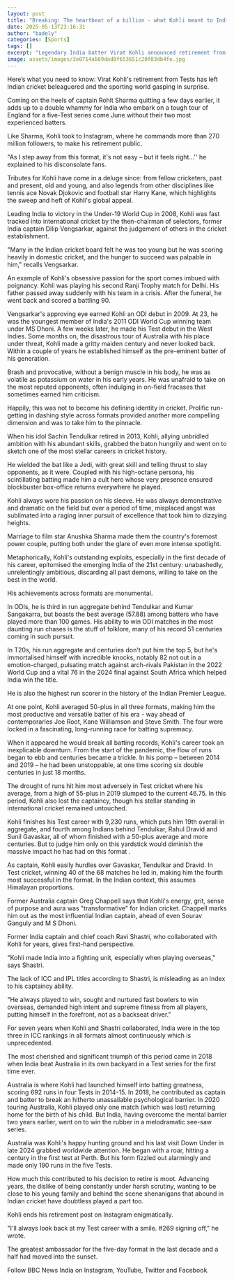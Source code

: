 ```yaml
---
layout: post
title: "Breaking: The heartbeat of a billion - what Kohli meant to India"
date: 2025-05-13T23:16:31
author: "badely"
categories: [Sports]
tags: []
excerpt: "Legendary India batter Virat Kohli announced retirement from international Test cricket on Monday."
image: assets/images/3e0714ab89dad0f653651c20f83db4fe.jpg
---
```


Here’s what you need to know: Virat Kohli's retirement from Tests has left Indian cricket beleaguered and the sporting world gasping in surprise.

Coming on the heels of captain Rohit Sharma quitting a few days earlier, it adds up to a double whammy for India who embark on a tough tour of England for a five-Test series come June without their two most experienced batters.

Like Sharma, Kohli took to Instagram, where he commands more than 270 million followers, to make his retirement public.

"As I step away from this format, it's not easy – but it feels right…'' he explained to his disconsolate fans.

Tributes for Kohli have come in a deluge since: from fellow cricketers, past and present, old and young, and also legends from other disciplines like tennis ace Novak Djokovic and football star Harry Kane, which highlights the sweep and heft of Kohli's global appeal.

Leading India to victory in the Under-19 World Cup in 2008, Kohli was fast tracked into international cricket by the then-chairman of selectors, former India captain Dilip Vengsarkar, against the judgement of others in the cricket establishment.

"Many in the Indian cricket board felt he was too young but he was scoring heavily in domestic cricket, and the hunger to succeed was palpable in him," recalls Vengsarkar.

An example of Kohli's obsessive passion for the sport comes imbued with poignancy. Kohli was playing his second Ranji Trophy match for Delhi. His father passed away suddenly with his team in a crisis. After the funeral, he went back and scored a battling 90.

Vengsarkar's approving eye earned Kohli an ODI debut in 2009. At 23, he was the youngest member of India's 2011 ODI World Cup winning team under MS Dhoni. A few weeks later, he made his Test debut in the West Indies. Some months on, the disastrous tour of Australia with his place under threat, Kohli made a gritty maiden century and never looked back. Within a couple of years he established himself as the pre-eminent batter of his generation.

Brash and provocative, without a benign muscle in his body, he was as volatile as potassium on water in his early years. He was unafraid to take on the most reputed opponents, often indulging in on-field fracases that sometimes earned him criticism.

Happily, this was not to become his defining identity in cricket. Prolific run-getting in dashing style across formats provided another more compelling dimension and was to take him to the pinnacle.

When his idol Sachin Tendulkar retired in 2013, Kohli, allying unbridled ambition with his abundant skills, grabbed the baton hungrily and went on to sketch one of the most stellar careers in cricket history.

He wielded the bat like a Jedi, with great skill and telling thrust to slay opponents, as it were. Coupled with his high-octane persona, his scintillating batting made him a cult hero whose very presence ensured blockbuster box-office returns everywhere he played.

Kohli always wore his passion on his sleeve. He was always demonstrative and dramatic on the field but over a period of time, misplaced angst was sublimated into a raging inner pursuit of excellence that took him to dizzying heights. 

Marriage to film star Anushka Sharma made them the country's foremost power couple, putting both under the glare of even more intense spotlight.

Metaphorically, Kohli's outstanding exploits, especially in the first decade of his career, epitomised the emerging India of the 21st century: unabashedly, unrelentingly ambitious, discarding all past demons, willing to take on the best in the world.

His achievements across formats are monumental. 

In ODIs, he is third in run aggregate behind Tendulkar and Kumar Sangakarra, but boasts the best average (57.88) among batters who have played more than 100 games. His ability to win ODI matches in the most daunting run chases is the stuff of folklore, many of his record 51 centuries coming in such pursuit.

In T20s, his run aggregate and centuries don't put him the top 5, but he's immortalised himself with incredible knocks, notably 82 not out in a emotion-charged, pulsating match against arch-rivals Pakistan in the 2022 World Cup and a vital 76 in the 2024 final against South Africa which helped India win the title.

He is also the highest run scorer in the history of the Indian Premier League.

At one point, Kohli averaged 50-plus in all three formats, making him the most productive and versatile batter of his era - way ahead of contemporaries Joe Root, Kane Williamson and Steve Smith. The four were locked in a fascinating, long-running race for batting supremacy.

When it appeared he would break all batting records, Kohli's career took an inexplicable downturn. From the start of the pandemic, the flow of runs began to ebb and centuries became a trickle. In his pomp – between 2014 and 2019 – he had been unstoppable, at one time scoring six double centuries in just 18 months.

The drought of runs hit him most adversely in Test cricket where his average, from a high of 55-plus in 2019 slumped to the current 46.75. In this period, Kohli also lost the captaincy, though his stellar standing in international cricket remained untouched.

Kohli finishes his Test career with 9,230 runs, which puts him 19th overall in aggregate, and fourth among Indians behind Tendulkar, Rahul Dravid and Sunil Gavaskar, all of whom finished with a 50-plus average and more centuries. But to judge him only on this yardstick would diminish the massive impact he has had on this format .

As captain, Kohli easily hurdles over Gavaskar, Tendulkar and Dravid. In Test cricket, winning 40 of the 68 matches he led in, making him the fourth most successful in the format. In the Indian context, this assumes Himalayan proportions.

Former Australia captain Greg Chappell says that Kohli's energy, grit, sense of purpose and aura was "transformative" for Indian cricket. Chappell marks him out as the most influential Indian captain, ahead of even Sourav Ganguly and M S Dhoni.

Former India captain and chief coach Ravi Shastri, who collaborated with Kohli for years, gives first-hand perspective. 

"Kohli made India into a fighting unit, especially when playing overseas," says Shastri.

The lack of ICC and IPL titles according to Shastri, is misleading as an index to his  captaincy ability.

"He always played to win, sought and nurtured fast bowlers to win overseas, demanded high intent and supreme fitness from all players, putting himself in the forefront, not as a backseat driver."

For seven years when Kohli and Shastri collaborated, India were in the top three in ICC rankings in all formats almost continuously which is unprecedented.

The most cherished and significant triumph of  this period came in 2018 when India beat Australia in its own backyard in a Test series for the first time ever.

Australia is where Kohli had launched himself into batting greatness, scoring 692 runs in four Tests in 2014-15. In 2018, he contributed as captain and batter to break an hitherto unassailable psychological barrier. In 2020 touring Australia, Kohli played only one match (which was lost) returning home for the birth of his child. But India, having overcome the mental barrier two years earlier, went on to win the rubber in a melodramatic see-saw series.

Australia was Kohli's happy hunting ground and his last visit Down Under in late 2024 grabbed worldwide attention. He began with a roar, hitting  a century in the first test at Perth. But his form fizzled out alarmingly and made only 190 runs in the five Tests.

How much this contributed to his decision to retire is moot. Advancing years, the dislike of being constantly under harsh scrutiny, wanting to be close to his young family and behind the scene shenanigans that abound in Indian cricket have doubtless played a part too.

Kohli ends his retirement post on Instagram enigmatically. 

"I'll always look back at my Test career with a smile. #269 signing off," he wrote. 

The greatest ambassador for the five-day format in the last decade and a half had moved into the sunset.

Follow BBC News India on Instagram, YouTube, Twitter and Facebook.

